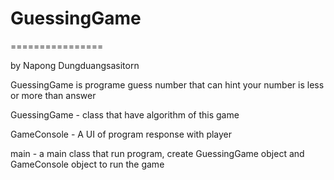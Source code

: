 # GuessingGame

================

by Napong Dungduangsasitorn

GuessingGame is programe guess number that can hint your number is less or more than answer

GuessingGame - class that have algorithm of this game

GameConsole - A UI of program response with player

main - a main class that run program, create GuessingGame object and GameConsole object to run the game
